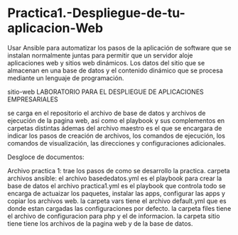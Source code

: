 # Practica1.-Despliegue-de-tu-aplicacion-Web
Usar Ansible para automatizar los pasos de la aplicación de software que se instalan normalmente juntas para permitir que un servidor aloje aplicaciones web y sitios web dinámicos. Los datos del sitio que se almacenan en una base de datos y el contenido dinámico que se procesa mediante un lenguaje de programación.


sitio-web
LABORATORIO PARA EL DESPLIEGUE DE APLICACIONES EMPRESARIALES

se carga en el repositorio el archivo de base de datos y archivos de ejecución de la pagina web, asi como el playbook y sus complementos en carpetas distintas ádemas del archivo maestro es el que se encargara de indicar los pasos de creación de archivos, los comandos de ejecución, los comandos de visualización, las direcciones y configuraciones adicionales.

Desgloce de documentos:

Archivo practica 1: trae los pasos de como se desarrollo la practica.
carpeta archivos ansible:
el archivo basededatos.yml es el playbook para crear la base de datos
el archivo practica1.yml es el playbook que controla todo se encarga de actuaizar los paquetes, instalar las apps, configurar las apps y copiar los archivos web.
la carpeta vars tiene el archivo default.yml que es donde estan cargadas las configuraciones por defecto.
la carpeta files tiene el archivo de configuracion para php y el de informacion.
la carpeta sitio tiene tiene los archivos de la pagina web y de la base de datos.
